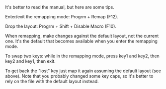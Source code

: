 It's better to read the manual, but here are some tips.

Enter/exit the remapping mode: Progrm + Remap (F12).

Drop the layout: Progrm + Shift + Disable Macro (F10).

When remapping, make changes against the default layout, not the current one.
It's the default that becomes available when you enter the remapping mode.

To swap two keys: while in the remapping mode, press key1 and key2, then key2
and key1, then exit.

To get back the "lost" key just map it again assuming the default layout (see
above).  Note that you probably changed some key caps, so it's better to rely
on the file with the default layout instead.

